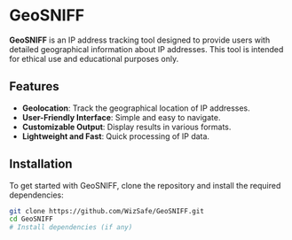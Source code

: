 # GeoSNIFF

**GeoSNIFF** is an IP address tracking tool designed to provide users with detailed geographical information about IP addresses. This tool is intended for ethical use and educational purposes only.

## Features

- **Geolocation**: Track the geographical location of IP addresses.
- **User-Friendly Interface**: Simple and easy to navigate.
- **Customizable Output**: Display results in various formats.
- **Lightweight and Fast**: Quick processing of IP data.

## Installation

To get started with GeoSNIFF, clone the repository and install the required dependencies:

```bash
git clone https://github.com/WizSafe/GeoSNIFF.git
cd GeoSNIFF
# Install dependencies (if any)
